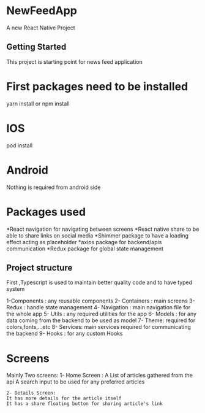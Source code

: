 # NewFeedApp
A new React Native Project

## Getting Started

This project is starting point for news feed application

# First packages need to be installed

yarn install or npm install

# IOS 
pod install

# Android

Nothing is required from android side

# Packages used
*React navigation for navigating between screens
*React native share to be able to share links on social media
*Shimmer package to have a loading effect acting as placeholder
*axios package for backend/apis communication
*Redux package for global state management

## Project structure

First ,Typescript is used to maintain better quality code and to have typed system

1-Components : any reusable components
2- Containers : main screens
3- Redux : handle state management
4- Navigation : main navigation file for the whole app
5- Utils : any required utilities for the app
6- Models : for any data coming from the backend to be used as model
7- Theme: required for colors,fonts,...etc
8- Services: main services required for communicating the backend
9- Hooks : for any custom Hooks 

# Screens
Mainly Two screens:
    1- Home Screen : 
    A List of articles gathered from the api
    A search input to be used for any preferred articles

    2- Details Screen:
    It has more details for the article itself 
    It has a share floating button for sharing article's link



